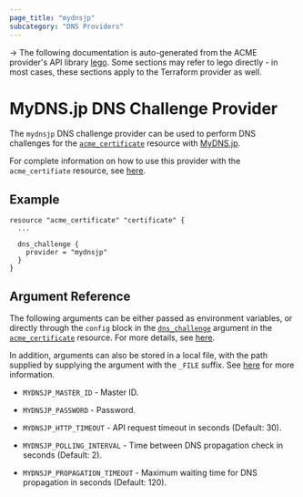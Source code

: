 ```yaml
---
page_title: "mydnsjp"
subcategory: "DNS Providers"
---
```


-> The following documentation is auto-generated from the ACME
provider's API library [lego](https://go-acme.github.io/lego/).  Some
sections may refer to lego directly - in most cases, these sections
apply to the Terraform provider as well.

# MyDNS.jp DNS Challenge Provider

The `mydnsjp` DNS challenge provider can be used to perform DNS challenges for
the [`acme_certificate`][resource-acme-certificate] resource with
[MyDNS.jp](https://www.mydns.jp).

[resource-acme-certificate]: ../resources/certificate.md

For complete information on how to use this provider with the `acme_certifiate`
resource, see [here][resource-acme-certificate-dns-challenges].

[resource-acme-certificate-dns-challenges]: ../resources/certificate.md#using-dns-challenges

## Example

```hcl
resource "acme_certificate" "certificate" {
  ...

  dns_challenge {
    provider = "mydnsjp"
  }
}
```
## Argument Reference

The following arguments can be either passed as environment variables, or
directly through the `config` block in the
[`dns_challenge`][resource-acme-certificate-dns-challenge-arg] argument in the
[`acme_certificate`][resource-acme-certificate] resource. For more details, see
[here][resource-acme-certificate-dns-challenges].

[resource-acme-certificate-dns-challenge-arg]: ../resources/certificate.md#dns_challenge

In addition, arguments can also be stored in a local file, with the path
supplied by supplying the argument with the `_FILE` suffix. See
[here][acme-certificate-file-arg-example] for more information.

[acme-certificate-file-arg-example]: ../resources/certificate.md#using-variable-files-for-provider-arguments

* `MYDNSJP_MASTER_ID` - Master ID.
* `MYDNSJP_PASSWORD` - Password.

* `MYDNSJP_HTTP_TIMEOUT` - API request timeout in seconds (Default: 30).
* `MYDNSJP_POLLING_INTERVAL` - Time between DNS propagation check in seconds (Default: 2).
* `MYDNSJP_PROPAGATION_TIMEOUT` - Maximum waiting time for DNS propagation in seconds (Default: 120).


